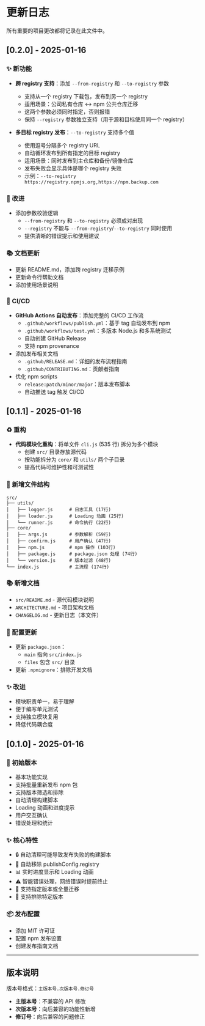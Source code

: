 # 更新日志

所有重要的项目更改都将记录在此文件中。

## [0.2.0] - 2025-01-16

### ✨ 新功能

- **跨 registry 支持**：添加 `--from-registry` 和 `--to-registry` 参数

  - 支持从一个 registry 下载包，发布到另一个 registry
  - 适用场景：公司私有仓库 ↔ npm 公共仓库迁移
  - 这两个参数必须同时指定，否则报错
  - 保持 `--registry` 参数独立支持（用于源和目标使用同一个 registry）

- **多目标 registry 发布**：`--to-registry` 支持多个值
  - 使用逗号分隔多个 registry URL
  - 自动循环发布到所有指定的目标 registry
  - 适用场景：同时发布到主仓库和备份/镜像仓库
  - 发布失败会显示具体是哪个 registry 失败
  - 示例：`--to-registry https://registry.npmjs.org,https://npm.backup.com`

### 🔧 改进

- 添加参数校验逻辑
  - `--from-registry` 和 `--to-registry` 必须成对出现
  - `--registry` 不能与 `--from-registry`/`--to-registry` 同时使用
  - 提供清晰的错误提示和使用建议

### 📚 文档更新

- 更新 README.md，添加跨 registry 迁移示例
- 更新命令行帮助文档
- 添加使用场景说明

### 🤖 CI/CD

- **GitHub Actions 自动发布**：添加完整的 CI/CD 工作流
  - `.github/workflows/publish.yml`：基于 tag 自动发布到 npm
  - `.github/workflows/test.yml`：多版本 Node.js 和多系统测试
  - 自动创建 GitHub Release
  - 支持 npm provenance
- 添加发布相关文档
  - `.github/RELEASE.md`：详细的发布流程指南
  - `.github/CONTRIBUTING.md`：贡献者指南
- 优化 npm scripts
  - `release:patch/minor/major`：版本发布脚本
  - 自动推送 tag 触发 CI/CD

## [0.1.1] - 2025-01-16

### ♻️ 重构

- **代码模块化重构**：将单文件 `cli.js` (535 行) 拆分为多个模块
  - 创建 `src/` 目录存放源代码
  - 按功能拆分为 `core/` 和 `utils/` 两个子目录
  - 提高代码可维护性和可测试性

### 📁 新增文件结构

```
src/
├── utils/
│   ├── logger.js      # 日志工具 (17行)
│   ├── loader.js      # Loading 动画 (25行)
│   └── runner.js      # 命令执行 (22行)
├── core/
│   ├── args.js        # 参数解析 (59行)
│   ├── confirm.js     # 用户确认 (47行)
│   ├── npm.js         # npm 操作 (103行)
│   ├── package.js     # package.json 处理 (74行)
│   └── version.js     # 版本过滤 (48行)
└── index.js           # 主流程 (174行)
```

### 📚 新增文档

- `src/README.md` - 源代码模块说明
- `ARCHITECTURE.md` - 项目架构文档
- `CHANGELOG.md` - 更新日志（本文件）

### 🔧 配置更新

- 更新 `package.json`：
  - `main` 指向 `src/index.js`
  - `files` 包含 `src/` 目录
- 更新 `.npmignore`：排除开发文档

### ✨ 改进

- 模块职责单一，易于理解
- 便于编写单元测试
- 支持独立模块复用
- 降低代码耦合度

## [0.1.0] - 2025-01-16

### 🎉 初始版本

- 基本功能实现
- 支持批量重新发布 npm 包
- 支持版本筛选和排除
- 自动清理构建脚本
- Loading 动画和进度提示
- 用户交互确认
- 错误处理和统计

### ✨ 核心特性

- 🔒 自动清理可能导致发布失败的构建脚本
- 🧹 自动移除 publishConfig.registry
- 📊 实时进度显示和 Loading 动画
- ⚠️ 智能错误处理，网络错误时提前终止
- 🎯 支持指定版本或全量迁移
- 🚫 支持排除特定版本

### 📦 发布配置

- 添加 MIT 许可证
- 配置 npm 发布设置
- 创建发布指南文档

---

## 版本说明

版本号格式：`主版本号.次版本号.修订号`

- **主版本号**：不兼容的 API 修改
- **次版本号**：向后兼容的功能性新增
- **修订号**：向后兼容的问题修正
